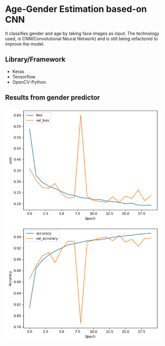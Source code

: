 # Age-Gender Estimation based-on CNN

It classifies gender and age by taking face images as input. The technology used, is CNN(Convolutional Neural Network) and is still being refactored to improve the model.

## Library/Framework
- Keras
- Tensorflow
- OpenCV-Python

## Results from gender predictor
!["Loss"](plot_img/gender_predictor_plot_loss.png) !["Accuracy"](plot_img/gender_predictor_plot_acc.png)
